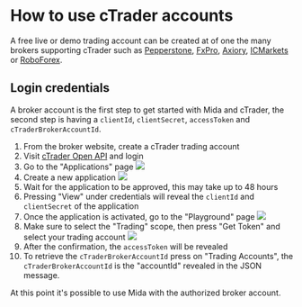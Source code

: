 # How to use cTrader accounts
A free live or demo trading account can be created at of one the many brokers supporting cTrader
such as [Pepperstone](https://pepperstone.com), [FxPro](https://www.fxpro.com), [Axiory](http://axiory.com),
[ICMarkets](https://www.icmarkets.com) or [RoboForex](http://roboforex.com).

## Login credentials
A broker account is the first step to get started with Mida and cTrader, the second step is having a `clientId`,
`clientSecret`, `accessToken` and `cTraderBrokerAccountId`.

1. From the broker website, create a cTrader trading account
2. Visit [cTrader Open API](http://openapi.ctrader.com) and login
3. Go to the "Applications" page
   ![](/open-api/1.png)
4. Create a new application
   ![](/open-api/2.png)
5. Wait for the application to be approved, this may take up to 48 hours
6. Pressing "View" under credentials will reveal the `clientId` and `clientSecret` of the application
7. Once the application is activated, go to the "Playground" page
   ![](/open-api/3.png)
8. Make sure to select the "Trading" scope, then press "Get Token" and select your trading account
   ![](/open-api/4.png)
9. After the confirmation, the `accessToken` will be revealed
10. To retrieve the `cTraderBrokerAccountId` press on "Trading Accounts", the `cTraderBrokerAccountId` is
    the "accountId" revealed in the JSON message.

At this point it's possible to use Mida with the authorized broker account.
